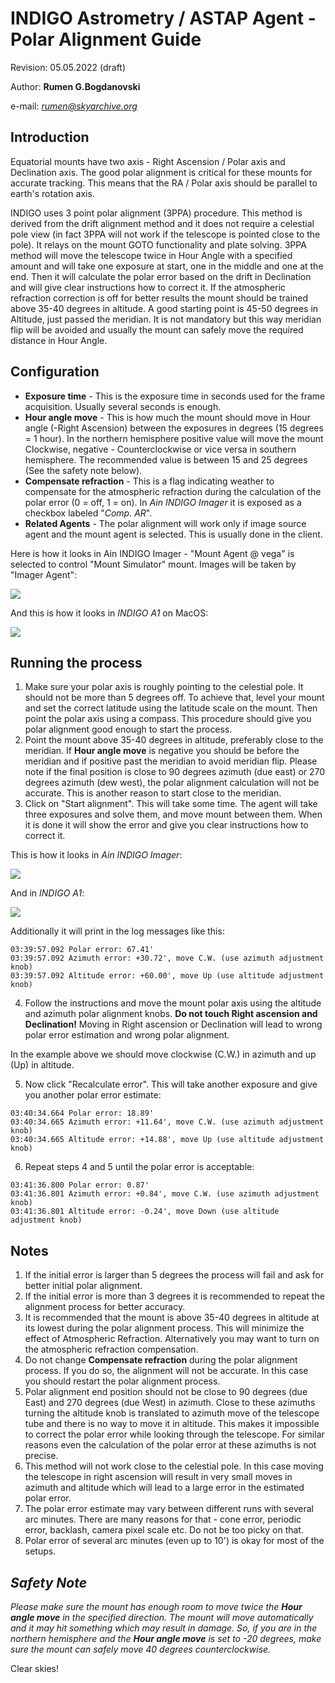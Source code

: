 # INDIGO Astrometry / ASTAP Agent - Polar Alignment Guide

Revision: 05.05.2022 (draft)

Author: **Rumen G.Bogdanovski**

e-mail: *rumen@skyarchive.org*

## Introduction

Equatorial mounts have two axis - Right Ascension / Polar axis and Declination axis. The good polar alignment is critical for these mounts for accurate tracking. This means that the RA / Polar axis should be parallel to earth's rotation axis.

INDIGO uses 3 point polar alignment (3PPA) procedure. This method is derived from the drift alignment method and it does not require a celestial pole view (in fact 3PPA will not work if the telescope is pointed close to the pole). It relays on the mount GOTO functionality and plate solving. 3PPA method will move the telescope twice in Hour Angle with a specified amount and will take one exposure at start, one in the middle and one at the end. Then it will calculate the polar error based on the drift in Declination and will give clear instructions how to correct it. If the atmospheric refraction correction is off for better results the mount should be trained above 35-40 degrees in altitude. A good starting point is 45-50 degrees in Altitude, just passed the meridian. It is not mandatory but this way meridian flip will be avoided and usually the mount can safely move the required distance in Hour Angle.

## Configuration
- **Exposure time** - This is the exposure time in seconds used for the frame acquisition. Usually several seconds is enough.
- **Hour angle move** - This is how much the mount should move in Hour angle (-Right Ascension) between the exposures in degrees (15 degrees = 1 hour). In the northern hemisphere positive value will move the mount Clockwise, negative - Counterclockwise or vice versa in southern hemisphere. The recommended value is between 15 and 25 degrees (See the safety note below).
- **Compensate refraction** - This is a flag indicating weather to compensate for the atmospheric refraction during the calculation of the polar error (0 = off, 1 = on). In *Ain INDIGO Imager* it is exposed as a checkbox labeled "*Comp. AR*".
- **Related Agents** - The polar alignment will work only if image source agent and the mount agent is selected. This is usually done in the client.

 Here is how it looks in Ain INDIGO Imager - "Mount Agent @ vega" is selected to control "Mount Simulator" mount. Images will be taken by "Imager Agent":

 ![](POLAR_ALIGNMENT/pa_config.png)

 And this is how it looks in *INDIGO A1* on MacOS:

 ![](POLAR_ALIGNMENT/pa_config_cm.png)

## Running the process
1. Make sure your polar axis is roughly pointing to the celestial pole. It should not be more than 5 degrees off. To achieve that, level your mount and set the correct latitude using the latitude scale on the mount. Then point the polar axis using a compass. This procedure should give you polar alignment good enough to start the process.
2. Point the mount above 35-40 degrees in altitude, preferably close to the meridian. If **Hour angle move** is negative you should be before the meridian and if positive past the meridian to avoid meridian flip. Please note if the final position is close to 90 degrees azimuth (due east) or 270 degrees azimuth (dew west), the polar alignment calculation will not be accurate. This is another reason to start close to the meridian.
3. Click on "Start alignment". This will take some time. The agent will take three exposures and solve them, and move mount between them. When it is done it will show the error and give you clear instructions how to correct it.

 This is how it looks in *Ain INDIGO Imager*:

 ![](POLAR_ALIGNMENT/pa_start.png)

 And in *INDIGO A1*:

 ![](POLAR_ALIGNMENT/pa_start_cm.png)

 Additionally it will print in the log messages like this:

 ```
 03:39:57.092 Polar error: 67.41'
 03:39:57.092 Azimuth error: +30.72', move C.W. (use azimuth adjustment knob)
 03:39:57.092 Altitude error: +60.00', move Up (use altitude adjustment knob)
 ```

4. Follow the instructions and move the mount polar axis using the altitude and azimuth polar alignment knobs. **Do not touch Right ascension and Declination!** Moving in Right ascension or Declination will lead to wrong polar error estimation and wrong polar alignment.

 In the example above we should move clockwise (C.W.) in azimuth and up (Up) in altitude.

5. Now click "Recalculate error". This will take another exposure and give you another polar error estimate:

 ```
 03:40:34.664 Polar error: 18.89'
 03:40:34.665 Azimuth error: +11.64', move C.W. (use azimuth adjustment knob)
 03:40:34.665 Altitude error: +14.88', move Up (use altitude adjustment knob)
 ```

6. Repeat steps 4 and 5 until the polar error is acceptable:

 ```
 03:41:36.800 Polar error: 0.87'
 03:41:36.801 Azimuth error: +0.84', move C.W. (use azimuth adjustment knob)
 03:41:36.801 Altitude error: -0.24', move Down (use altitude adjustment knob)
 ```

## Notes
1. If the initial error is larger than 5 degrees the process will fail and ask for better initial polar alignment.
2. If the initial error is more than 3 degrees it is recommended to repeat the alignment process for better accuracy.
3. It is recommended that the mount is above 35-40 degrees in altitude at its lowest during the polar alignment process. This will minimize the effect of Atmospheric Refraction. Alternatively you may want to turn on the atmospheric refraction compensation.
4. Do not change **Compensate refraction** during the polar alignment process. If you do so, the alignment will not be accurate. In this case you should restart the polar alignment process.
5. Polar alignment end position should not be close to 90 degrees (due East) and 270 degrees (due West) in azimuth. Close to these azimuths turning the altitude knob is translated to azimuth move of the telescope tube and there is no way to move it in altitude. This makes it impossible to correct the polar error while looking through the telescope. For similar reasons even the calculation of the polar error at these azimuths is not precise.
6. This method will not work close to the celestial pole. In this case moving the telescope in right ascension will result in very small moves in azimuth and altitude which will lead to a large error in the estimated polar error.
7. The polar error estimate may vary between different runs with several arc minutes. There are many reasons for that - cone error, periodic error, backlash, camera pixel scale etc. Do not be too picky on that.
8. Polar error of several arc minutes (even up to 10') is okay for most of the setups.

## *Safety Note*
*Please make sure the mount has enough room to move twice the **Hour angle move** in the specified direction. The mount will move automatically and it may hit something which may result in damage. So, if you are in the northern hemisphere and the **Hour angle move** is set to -20 degrees, make sure the mount can safely move 40 degrees counterclockwise.*

Clear skies!  
